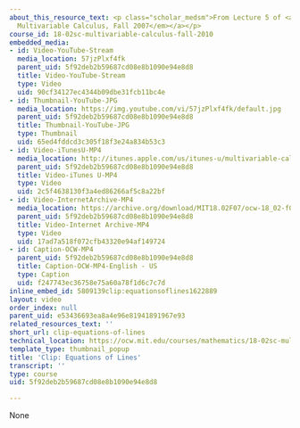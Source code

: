 ```yaml
---
about_this_resource_text: <p class="scholar_medsm">From Lecture 5 of <a href="http://ocw.mit.edu/courses/mathematics/18-02-multivariable-calculus-fall-2007/video-lectures/"><em>18.02
  Multivariable Calculus, Fall 2007</em></a></p>
course_id: 18-02sc-multivariable-calculus-fall-2010
embedded_media:
- id: Video-YouTube-Stream
  media_location: 57jzPlxf4fk
  parent_uid: 5f92deb2b59687cd08e8b1090e94e8d8
  title: Video-YouTube-Stream
  type: Video
  uid: 90cf34127ec4344b09dbe31fcb11bc4e
- id: Thumbnail-YouTube-JPG
  media_location: https://img.youtube.com/vi/57jzPlxf4fk/default.jpg
  parent_uid: 5f92deb2b59687cd08e8b1090e94e8d8
  title: Thumbnail-YouTube-JPG
  type: Thumbnail
  uid: 65ed4fddcd3c305f18f3e24a834b53c3
- id: Video-iTunesU-MP4
  media_location: http://itunes.apple.com/us/itunes-u/multivariable-calculus-spring/id354869122
  parent_uid: 5f92deb2b59687cd08e8b1090e94e8d8
  title: Video-iTunes U-MP4
  type: Video
  uid: 2c5f4638130f3a4ed86266af5c8a22bf
- id: Video-InternetArchive-MP4
  media_location: https://archive.org/download/MIT18.02F07/ocw-18_02-f07-lec05_300k.mp4
  parent_uid: 5f92deb2b59687cd08e8b1090e94e8d8
  title: Video-Internet Archive-MP4
  type: Video
  uid: 17ad7a518f072cfb43320e94af149724
- id: Caption-OCW-MP4
  parent_uid: 5f92deb2b59687cd08e8b1090e94e8d8
  title: Caption-OCW-MP4-English - US
  type: Caption
  uid: f247743ec36758e75a60a78f1d6c7c7d
inline_embed_id: 5809139clip:equationsoflines1622889
layout: video
order_index: null
parent_uid: e53436693ea8a4e96e81941891967e93
related_resources_text: ''
short_url: clip-equations-of-lines
technical_location: https://ocw.mit.edu/courses/mathematics/18-02sc-multivariable-calculus-fall-2010/1.-vectors-and-matrices/part-c-parametric-equations-for-curves/session-15-equations-of-lines/clip-equations-of-lines
template_type: thumbnail_popup
title: 'Clip: Equations of Lines'
transcript: ''
type: course
uid: 5f92deb2b59687cd08e8b1090e94e8d8

---
```

None